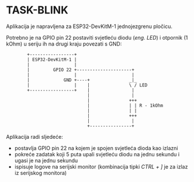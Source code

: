 # TASK-BLINK

Aplikacija je napravljena za ESP32-DevKitM-1 jednojezgrenu pločicu.

Potrebno je na GPIO pin 22 postaviti svjetleću diodu (*eng. LED*) i otpornik (1 kOhm) u seriju ih na drugi kraju povezati s GND:

```
        +-----------------+
        | ESP32-DevKitM-1 |
        |                 |
        |         GPIO 22 +---------------------+
        |                 |                     |
        |             GND +----+               _|_
        |                 |    |               \ / LED
        +-----------------+    |                |
                               |                |
                               |               +++
                               |               | | R - 1kOhm
                               |               | |
                               |               +++
                               |                |
                               +----------------+
```

Aplikacija radi sljedeće:

- postavlja GPIO pin 22 na kojem je spojen svjetleća dioda kao izlazni
- pokreće zadatak koji 5 puta upali svjetleću diodu na jednu sekundu i ugasi je na jednu sekundu
- ispisuje logove na serijski monitor (kombinacija tipki *CTRL + ]* je za izlaz iz serijskog monitora)